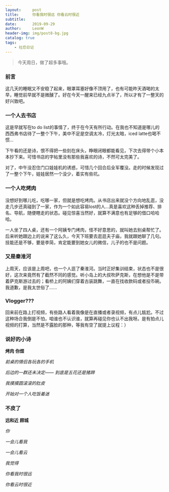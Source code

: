 ```yaml
---
layout:     post
title:      你看我时很远 你看云时很近
subtitle:   
date:       2019-09-29
author:     LeonW
header-img: img/post8-bg.jpg
catalog: true
tags:
    - 社恐日记
---
```


> 今天周日，做了超多事哦。

### 前言

这几天的睡眠又不安稳了起来，眼罩耳塞好像不顶用了，也有可能昨天酒喝的太早，睡觉前早就不是微醺了。好在今天一醒来已经九点半了，所以才有了一整天的好兴致吧。

### 一个人去书店

这是早就写在to do list的事情了，终于在今天有所行动。在我也不知道是哪儿的西西弗书店待了一整个下午，美中不足是空调太冷，灯光太暗，iced latte也喝不惯...

下午看的还是诗，恨不得把一些刻在床头，睁眼闭眼都能看见，下次去得带个小本本抄下来。可惜书店的字帖里没有那些我喜欢的诗，不然可太完美了。

对了，中午没忍住门口娃娃机的诱惑，可惜几个回合后全军覆没。走的时候发现过了一整个下午，娃娃居然一个没少，着实有些坑。

### 一个人吃烤肉

没想好到哪儿吃，吃哪一家，但就是想吃烤肉。从书店出来就没个方向地乱逛，没走几步还真碰到了一家，作为一个如此容易lost的人...真是喜欢这种丢掉推荐、排名、导航，随便瞎走的状态。碰见惊喜当然好，就算不满意也有足够的借口哈哈哈。

一人坐了四人桌，还有一个阿姨专门烤肉，怪不好意思的，就叫她去别桌帮忙了。后来听她跟边上的说来了这么久，今天下班要去逛逛夫子庙，我就跟她聊了几句。技能还是不够，要是李简，肯定能要到她女儿的微信，儿子的也不是问题。

### 又是秦淮河

上周天，应该是上周吧，也一个人逛了秦淮河。当时正好集训结束，状态也不是很好，这次来竟然有了截然不同的感觉。听小岛上的大叔吹萨克斯，在想他是不是带着萨克斯游过去的；看桥上的阿姨们穿着古装跳舞，一直在找收款码或者投币碗。我道歉，是我太世俗了......

### Vlogger???
回来前在路上打视频，有些路人看着我像是在直播或者录视频，有点儿尴尬。不过这种场合我倒是不怕，咱谁也不认识谁，就算再碰见你也认不出我呀。是有拍点儿视频的打算，当然是不露脸的那种，等我有空了就提上议程：）

### 说好的小诗
**烤肉**   **你煜**

_前桌的情侣各玩各的手机_

_后边的一群还未决定——_
_到底是五花还是猪蹄_

_我摸摸圆滚滚的肚皮_

_开始对一个人吃饭着迷_

### 不皮了
**远和近**   **顾城**

_你_

_一会儿看我_

_一会儿看云_



_我觉得_

_你看我时很远_

_你看云时很近_

